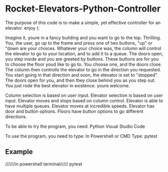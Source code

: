 # Rocket-Elevators-Python-Controller
The purpose of this code is to make a simple, yet effective controller for an elevator. enjoy (:


Imagine it, youre in a fancy building and you want to go to the top. Thrilling. You, the user, go up to the frame and press one of two buttons, "up" or "down are your choices.
Whatever your choice was, the column will control the elevator to go to your location, and to add it to a queue. The doors open, you step inside and you are greeted by buttons.
These buttons are for you to choose the floor youd like to go to. You choose one, and the doors close. The column then controlls the elevator to go in the direction you requested.
You start going in that direction and soon, the elevator is set to "stopped". The doors open for you, and then they close behind you as you step out. You just rode the best elevator in existence.
youre welcome.

Column selection is based on user input.
Elevator selection is based on user input.
Elevator moves and stops based on column control.
Elevator is able to have multiple queues.
Elevator moves at incredible speeds.
Elevator has door and button options.
Floors have button options to go different directions.


To be able to try the program, you need:
Python
Visual Studio Code

To use the program, you need to type:
In Powershell or CMD
Type: pytest
## Example
//////in powershell terminal/////
pytest
